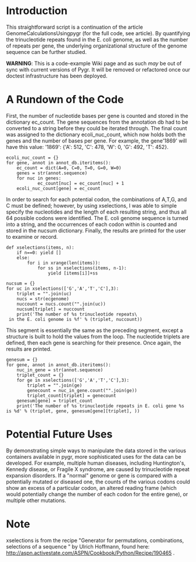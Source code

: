 # Introduction #

This straightforward script is a continuation of the article GenomeCalculationsUsingpygr (for the full code, see article). By quantifying the trinucleotide repeats found in the E. coli genome, as well as the number of repeats per gene, the underlying organizational structure of the genome sequence can be further studied.

**WARNING**: This is a code-example Wiki page and as such _may_ be out of sync with current versions of Pygr. It will be removed or refactored once our doctest infrastructure has been deployed.


# A Rundown of the Code #

First, the number of nucleotide bases per gene is counted and stored in the dictionary ec\_count. The gene sequences from the annotation db had to be converted to a string before they could be iterated through. The final count was assigned to the dictionary ecoli\_nuc\_count, which now holds both the genes and the number of bases per gene. For example, the gene'1869' will have this value: '1869': {'A': 512, 'C': 478, 'W': 0, 'G': 492, 'T': 452}.

```
ecoli_nuc_count = {}
for gene, annot in annot_db.iteritems():
    ec_count = dict(A=0, C=0, T=0, G=0, W=0)
    genes = str(annot.sequence)
    for nuc in genes:
            ec_count[nuc] = ec_count[nuc] + 1
    ecoli_nuc_count[gene] = ec_count
```

In order to search for each potential codon, the combinations of A,T,G, and C must be defined; however, by using xselections, I was able to simple specify the nucleotides and the length of each resulting string, and thus all 64 possible codons were identified. The E. coli genome sequence is turned into a string, and the occurrences of each codon within is counted and stored in the nucsum dictionary. Finally, the results are printed for the user to examine or record.

```
def xselections(items, n):
    if n==0: yield []
    else:
        for i in xrange(len(items)):
            for ss in xselections(items, n-1):
                yield [items[i]]+ss

nucsum = {}
for uc in xselections(['G','A','T','C'],3):
    triplet = "".join(uc)
    nucs = str(ecgenome)
    nuccount = nucs.count("".join(uc))
    nucsum[triplet] = nuccount
    print('The number of %s trinucleotide repeats\
 in the E. coli genome is %f' % (triplet, nuccount))
```

This segment is essentially the same as the preceding segment, except a structure is built to hold the values from the loop. The nucleotide triplets are defined, then each gene is searching for their presence. Once again, the results are printed.

```
genesum = {}
for gene, annot in annot_db.iteritems():
    nuc_in_gene = str(annot.sequence)
    triplet_count = {}
    for ge in xselections(['G','A','T','C'],3):
        triplet = "".join(ge)
        genecount = nuc_in_gene.count("".join(ge))
        triplet_count[triplet] = genecount
    genesum[gene] = triplet_count
    print('The number of %s trinucleotide repeats in E. coli gene %s is %d' % (triplet, gene, genesum[gene][triplet], ))
```

# Potential Future Uses #

By demonstrating simple ways to manipulate the data stored in the various containers available in pygr, more sophisticated uses for the data can be developed. For example, multiple human diseases, including Huntington's, Kennedy disease, or Fragile X syndrome, are caused by trinucleotide repeat expansion disorders. If a "normal" genome or gene is compared with a potentially mutated or diseased one, the counts of the various codons could show an excess of a particular codon, an altered reading frame (which would potentially change the number of each codon for the entire gene), or multiple other mutations.

# Note #

xselections is from the recipe "Generator for permutations, combinations, selections of a sequence " by Ulrich Hoffmann, found here: http://aspn.activestate.com/ASPN/Cookbook/Python/Recipe/190465 .